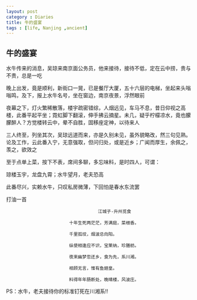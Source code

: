 ```yaml
---
layout: post
category : Diaries
title: 牛的盛宴
tags : [life, Nanjing ,ancient]
---
```


## 牛的盛宴 ##

水牛传来的消息，吴琼来南京面公务员，他来接待，接待不低，定在云中捞，贵与不贵，总是一吃

晚上出发，竟是顺利，新街口一晃，已是餐厅大厦，五十六层的电梯，坐起来头嗡嗡鸣，及下，报上水牛名号，坐在窗边，南京夜景，浮然眼前

夜幕之下，灯火繁稀散落，楼宇疏密错综，人烟远见，车马不息，昔日仰视之高楼，此番平起平坐；霓虹脚下翻滚，伸手拂云摘星。未几，疑乎柠檬凉水，竟也朦朦醉人？方觉楼转云中，晕不自胜，固移座定神，以待来人

三人终至，列坐其次，吴琼远道而来，亦是久别未见，虽外貌略改，然三句见熟。论及工作，云此番入宁，无意强取，但问归处，或是近乡；广闻而厚生，余佩之，羡之，欲效之

至于点单上菜，按下不表，席间多聊，多忘味料，是时四人，可谓：

琼楼玉宇，龙盘九霄；水牛望月，老夫恐高

此番尽兴，实赖水牛，只叹私房微薄，下回怕是春水东流罢

打油一首

                                       江城子-升州觅食

                            十年生死两茫茫，芳满庭，菜根香。

                            千里孤坟，烟波总向阳。

                            纵使相逢应不识，宝莱纳，珍膳舫。

                            夜来幽梦忽还乡，食为先，系川湘。

                            相顾无言，惟有鱼翅皇。

                            料得年年肠断处，晚晴楼，风波庄。

PS：水牛，老夫接待你的标准钉死在川湘系!!